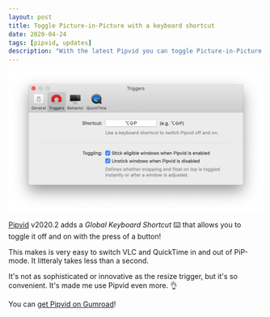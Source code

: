 ```yaml
---
layout: post
title: Toggle Picture-in-Picture with a keyboard shortcut
date: 2020-04-24
tags: [pipvid, updates]
description: "With the latest Pipvid you can toggle Picture-in-Picture in VLC and QuickTime with a keyboard shortcut."
---
```


![A screenshot of Pipvid's new keyboard shortcut setting](/assets/img/app/pipvid-preferences-triggers.png)

[Pipvid](/pipvid) v2020.2 adds a _Global Keyboard Shortcut_ ⌨️ that allows you to toggle it off and on with the press of a button!

This makes is very easy to switch VLC and QuickTime in and out of PiP-mode. It litteraly takes less than a second.

It's not as sophisticated or innovative as the resize trigger, but it's so convenient. It's made me use Pipvid even more. 👌

You can [get Pipvid on Gumroad](/pipvid/get)!
